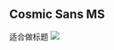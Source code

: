 ## Cosmic Sans MS
适合做标题
![](https://tf-picture-bed-1259792641.cos.ap-beijing.myqcloud.com/blog/2022-03-14-080726.png)

